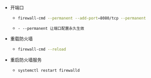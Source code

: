 - 开端口
	- ```bash
	  firewall-cmd --permanent --add-port=8080/tcp --permanent
	  ```
	- ```
	  - --permanent 让端口配置永久生效
	  ```
- 重载防火墙
	- ```bash
	  firewall-cmd --reload
	  ```
- 重启防火墙服务
	- ```bash
	  systemctl restart firewalld
	  ```